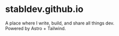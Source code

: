 # stabldev.github.io

A place where I write, build, and share all things dev.  
Powered by Astro + Tailwind.
